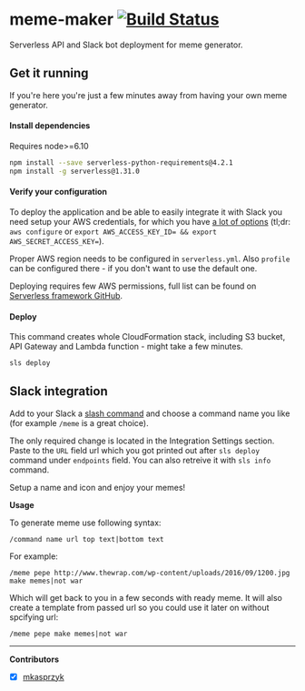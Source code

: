 # meme-maker [![Build Status](https://travis-ci.org/ericjsilva/meme-maker-serverless.svg?branch=master)](https://travis-ci.org/ericjsilva/meme-maker-serverless)
Serverless API and Slack bot deployment for meme generator.

## Get it running
If you're here you're just a few minutes away from having your own meme generator.

#### Install dependencies
Requires node>=6.10
```bash
npm install --save serverless-python-requirements@4.2.1
npm install -g serverless@1.31.0
```

#### Verify your configuration

To deploy the application and be able to easily integrate it with Slack you need setup your AWS credentials, for which you have [a lot of options](https://serverless.com/framework/docs/providers/aws/guide/credentials/) (tl;dr: `aws configure` or `export AWS_ACCESS_KEY_ID= && export AWS_SECRET_ACCESS_KEY=`).

Proper AWS region needs to be configured in `serverless.yml`. Also `profile` can be configured there - if you don't want to use the default one.

Deploying requires few AWS permissions, full list can be found on [Serverless framework GitHub](https://github.com/serverless/serverless/issues/1439#issue-162824830).

#### Deploy
This command creates whole CloudFormation stack, including S3 bucket, API Gateway and Lambda function - might take a few minutes.
```bash
sls deploy
```

## Slack integration

Add to your Slack a [slash command](https://slack.com/apps/A0F82E8CA-slash-commands) and choose a command name you like (for example `/meme` is a great choice).

The only required change is located in the Integration Settings section. Paste to the `URL` field url which you got printed out after `sls deploy` command under `endpoints` field. You can also retreive it with `sls info` command.

Setup a name and icon and enjoy your memes!

**Usage**

To generate meme use following syntax:

`/command name url top text|bottom text`

For example:

`/meme pepe http://www.thewrap.com/wp-content/uploads/2016/09/1200.jpg make memes|not war`

Which will get back to you in a few seconds with ready meme. It will also create a template from passed url so you could use it later on without spcifying url:

`/meme pepe make memes|not war`


---

**Contributors**
- [x] [mkasprzyk](https://github.com/mkasprzyk)



